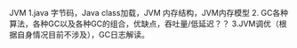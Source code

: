 JVM
  1.java 字节码，Java class加载，JVM 内存结构，JVM内存模型
  2. GC各种算法，各种GC以及各种GC的组合，优缺点，吞吐量/低延迟？？
  3.JVM调优（根据自身情况目前不涉及），GC日志解读。
